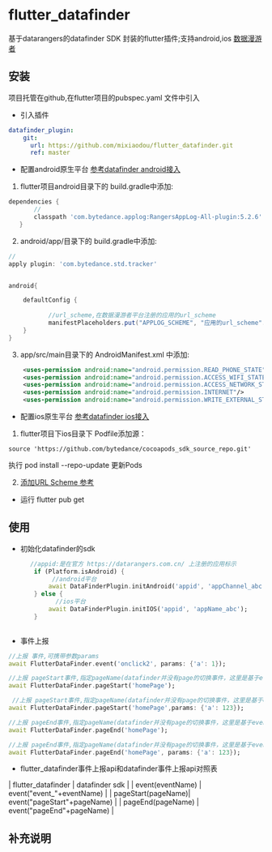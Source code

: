 # flutter_datafinder

基于datarangers的datafinder SDK 封装的flutter插件;支持android,ios
[数据漫游者](https://datarangers.com.cn/product/datafinder)


## 安装
项目托管在github,在flutter项目的pubspec.yaml 文件中引入
- 引入插件
```yaml
datafinder_plugin:
    git:
      url: https://github.com/mixiaodou/flutter_datafinder.git
      ref: master
```
- 配置android原生平台
[参考datafinder android接入](https://datarangers.com.cn/help/doc?lid=1097&did=10942)
1. flutter项目android目录下的 build.gradle中添加:
 ```groovy
 dependencies {
        //
        classpath 'com.bytedance.applog:RangersAppLog-All-plugin:5.2.6'
    }
```
2. android/app/目录下的 build.gradle中添加:
```groovy
//
apply plugin: 'com.bytedance.std.tracker'


android{

    defaultConfig {
         
           //url_scheme,在数据漫游者平台注册的应用的url_scheme
           manifestPlaceholders.put("APPLOG_SCHEME", "应用的url_scheme".toLowerCase())
    }
}

```
3. app/src/main目录下的 AndroidManifest.xml 中添加:
```xml
    <uses-permission android:name="android.permission.READ_PHONE_STATE"/>
    <uses-permission android:name="android.permission.ACCESS_WIFI_STATE"/>
    <uses-permission android:name="android.permission.ACCESS_NETWORK_STATE"/>
    <uses-permission android:name="android.permission.INTERNET"/>
    <uses-permission android:name="android.permission.WRITE_EXTERNAL_STORAGE"/>
```

- 配置ios原生平台
[参考datafinder ios接入](https://datarangers.com.cn/help/doc?lid=1097&did=8547)
1. flutter项目下ios目录下 Podfile添加源：
```
source 'https://github.com/bytedance/cocoapods_sdk_source_repo.git'
```
执行 pod install --repo-update 更新Pods

2. [添加URL Scheme 参考](https://datarangers.com.cn/help/doc?lid=1097&did=8547#_4-%E6%B7%BB%E5%8A%A0url-scheme)



- 运行 flutter pub get

## 使用
- 初始化datafinder的sdk
```dart
      //appid:是在官方 https://datarangers.com.cn/ 上注册的应用标示
       if (Platform.isAndroid) {
            //android平台
           await DataFinderPlugin.initAndroid('appid', 'appChannel_abc');
       } else {
             //ios平台
           await DataFinderPlugin.initIOS('appid', 'appName_abc');
       }
       
```
- 事件上报
```dart
//上报 事件,可携带参数params
await FlutterDataFinder.event('onclick2', params: {'a': 1});

//上报 pageStart事件,指定pageName(datafinder并没有page的切换事件，这里是基于event的封装)
await FlutterDataFinder.pageStart('homePage');

 //上报 pageStart事件,指定pageName(datafinder并没有page的切换事件，这里是基于event的封装),可携带参数params
await FlutterDataFinder.pageStart('homePage',params: {'a': 123});

//上报 pageEnd事件,指定pageName(datafinder并没有page的切换事件，这里是基于event的封装)
await FlutterDataFinder.pageEnd('homePage');

//上报 pageEnd事件,指定pageName(datafinder并没有page的切换事件，这里是基于event的封装),可携带参数params
await FlutterDataFinder.pageEnd('homePage', params: {'a': 123});

```
- flutter_datafinder事件上报api和datafinder事件上报api对照表

| flutter_datafinder | datafinder sdk |
| event(eventName)   | event("event_"+eventName) |
| pageStart(pageName)| event("pageStart"+pageName) |
| pageEnd(pageName)  | event("pageEnd"+pageName) |

## 补充说明
